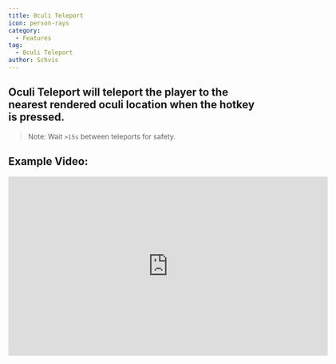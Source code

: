 ```yaml
---
title: 0culi Teleport
icon: person-rays
category:
  - Features
tag:
  - 0culi Teleport
author: Schvis
---
```


## Oculi Teleport will teleport the player to the nearest rendered oculi location when the hotkey is pressed.

> Note: Wait `>15s` between teleports for safety.

## Example Video:

<iframe width="640" height="360" src="https://www.youtube.com/embed/j2Yu31J7Yh4?list=PL5eI1Tb64p56g27qfYk7VuFTz4FK6YrKa" title="Korepi - Oculi/ChestTeleport" frameborder="0" allow="accelerometer; autoplay; clipboard-write; encrypted-media; gyroscope; picture-in-picture; web-share" allowfullscreen></iframe>
